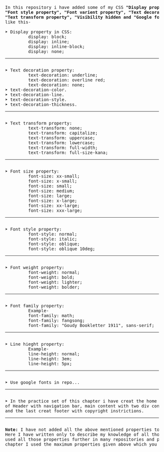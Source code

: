 <pre>
In this repository i have added some of my CSS<b> "Display property", "Font property",
"Font style property", "Font varient property", "Text decoration property",
"Text transform property", "Visibility hidden and "Google fonts"</b> knowledge
like this- 

&#10148; Display property in CSS:
         display: block;
         display: inline;
         display: inline-block;
         display: none; <hr>
&#10148; Text decoration property:
         text-decoration: underline;
         text-decoration: overline red;
         text-decoration: none;
&#10148; text-decoration-color.
&#10148; text-decoration-line.
&#10148; text-decoration-style.
&#10148; text-decoration-thickness.<hr>
&#10148; Text transform property:
         text-transform: none;
         text-transform: capitalize;
         text-transform: uppercase;
         text-transform: lowercase;
         text-transform: full-width;
         text-transform: full-size-kana;<hr>
&#10148; Font size property:
         font-size: xx-small;
         font-size: x-small;
         font-size: small;
         font-size: medium;
         font-size: large;
         font-size: x-large;
         font-size: xx-large;
         font-size: xxx-large;<hr>
&#10148; Font style property:
         font-style: normal;
         font-style: italic;
         font-style: oblique;
         font-style: oblique 10deg;<hr>
&#10148; Font weight property:
         font-weight: normal;
         font-weight: bold;
         font-weight: lighter;
         font-weight: bolder;<hr>
&#10148; Font family property:
         Example-
         font-family: math;
         font-family: fangsong;
         font-family: "Goudy Bookletter 1911", sans-serif;<hr>
&#10148; Line hieght property:
         Example-
         line-height: normal;
         line-height: 3em;
         line-height: 5px;<hr>
&#10148; Use google fonts in repo...<hr>
&#10148; In the practice set of this chapter i have creat the home page as the feature 
of Header with navigation bar, main content with two div contain paragraph and image
and the last creat footer with copyright instrictions.<hr>
<b>Note:</b> I have not added all the above mentioned properties to this repository.
Here I have written only to describe my knowledge of all those properties, but I have
used all those properties further in many repositories and projects. But in this
chapter I used the maximum properties given above which you can see and do.

</pre>